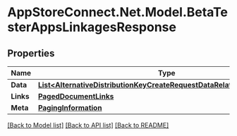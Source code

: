 # AppStoreConnect.Net.Model.BetaTesterAppsLinkagesResponse

## Properties

Name | Type | Description | Notes
------------ | ------------- | ------------- | -------------
**Data** | [**List&lt;AlternativeDistributionKeyCreateRequestDataRelationshipsAppData&gt;**](AlternativeDistributionKeyCreateRequestDataRelationshipsAppData.md) |  | 
**Links** | [**PagedDocumentLinks**](PagedDocumentLinks.md) |  | 
**Meta** | [**PagingInformation**](PagingInformation.md) |  | [optional] 

[[Back to Model list]](../README.md#documentation-for-models) [[Back to API list]](../README.md#documentation-for-api-endpoints) [[Back to README]](../README.md)

